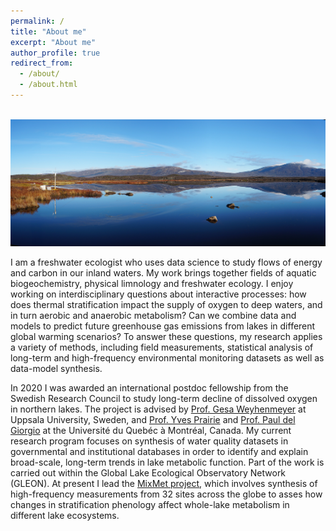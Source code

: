 ```yaml
---
permalink: /
title: "About me"
excerpt: "About me"
author_profile: true
redirect_from: 
  - /about/
  - /about.html
---
```


<br/><img src='/images/stordalen_mire.jpg' alt="Lake Villasjön on the Stordalen Mire, northern Sweden">

I am a freshwater ecologist who uses data science to study flows of energy and carbon in our inland waters. My work brings together fields of aquatic biogeochemistry, physical limnology and freshwater ecology. I enjoy working on interdisciplinary questions about interactive processes: how does thermal stratification impact the supply of oxygen to deep waters, and in turn aerobic and anaerobic metabolism? Can we combine data and models to predict future greenhouse gas emissions from lakes in different global warming scenarios? To answer these questions, my research applies a variety of methods, including field measurements, statistical analysis of long-term and high-frequency environmental monitoring datasets as well as data-model synthesis.

In 2020 I was awarded an international postdoc fellowship from the Swedish Research Council to study long-term decline of dissolved oxygen in northern lakes. The project is advised by [Prof. Gesa Weyhenmeyer](https://weyhenmeyer.weebly.com/) at Uppsala University, Sweden, and [Prof. Yves Prairie](https://gril.uqam.ca/members/yves-prairie/) and [Prof. Paul del Giorgio](https://gril.uqam.ca/members/paul-del-giorgio/) at the Université du Quebéc à Montréal, Canada. My current research program focuses on synthesis of water quality datasets in governmental and institutional databases in order to identify and explain broad-scale, long-term trends in lake metabolic function. Part of the work is carried out within the Global Lake Ecological Observatory Network (GLEON). At present I lead the [MixMet project](https://gleon.org/research/projects/mixmet-lake-mixing-and-metabolism), which involves synthesis of high-frequency measurements from 32 sites across the globe to asses how changes in stratification phenology affect whole-lake metabolism in different lake ecosystems.
